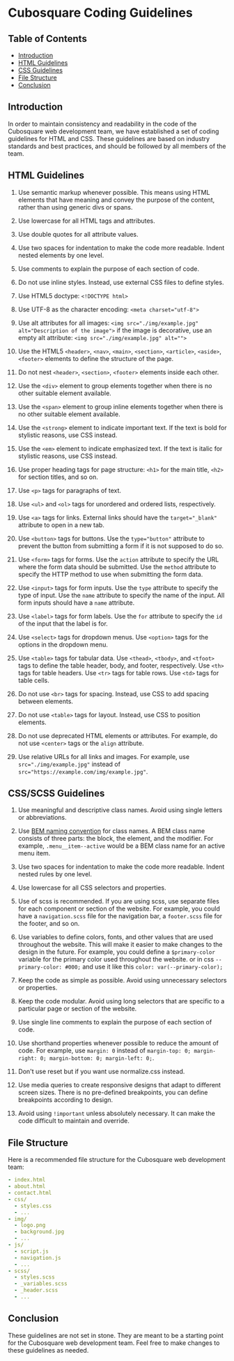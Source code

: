 # Cubosquare Coding Guidelines

## Table of Contents
- [Introduction](#introduction)
- [HTML Guidelines](#html-guidelines)
- [CSS Guidelines](#css-guidelines)
- [File Structure](#file-structure)
- [Conclusion](#conclusion)


## Introduction

In order to maintain consistency and readability in the code of the Cubosquare web development team, we have established a set of coding guidelines for HTML and CSS. These guidelines are based on industry standards and best practices, and should be followed by all members of the team.


## HTML Guidelines

1. Use semantic markup whenever possible. This means using HTML elements that have meaning and convey the purpose of the content, rather than using generic divs or spans.

1. Use lowercase for all HTML tags and attributes.

1. Use double quotes for all attribute values.

1. Use two spaces for indentation to make the code more readable. Indent nested elements by one level.

1. Use comments to explain the purpose of each section of code.

1. Do not use inline styles. Instead, use external CSS files to define styles.

1. Use HTML5 doctype: `<!DOCTYPE html>`

1. Use UTF-8 as the character encoding: `<meta charset="utf-8">`

1. Use alt attributes for all images: `<img src="./img/example.jpg" alt="Description of the image">` if the image is decorative, use an empty alt attribute: `<img src="./img/example.jpg" alt="">`

1. Use the HTML5 `<header>`, `<nav>`, `<main>`, `<section>`, `<article>`, `<aside>`, `<footer>` elements to define the structure of the page.

1. Do not nest `<header>`, `<section>`, `<footer>` elements inside each other.

1. Use the `<div>` element to group elements together when there is no other suitable element available.

1. Use the `<span>` element to group inline elements together when there is no other suitable element available.

1. Use the `<strong>` element to indicate important text. If the text is bold for stylistic reasons, use CSS instead.

1. Use the `<em>` element to indicate emphasized text. If the text is italic for stylistic reasons, use CSS instead.


1. Use proper heading tags for page structure: `<h1>` for the main title, `<h2>` for section titles, and so on.

1. Use `<p>` tags for paragraphs of text.

1. Use `<ul>` and `<ol>` tags for unordered and ordered lists, respectively.

1. Use `<a>` tags for links. External links should have the `target="_blank"` attribute to open in a new tab.

1. Use `<button>` tags for buttons. Use the `type="button"` attribute to prevent the button from submitting a form if it is not supposed to do so.

1. Use `<form>` tags for forms. Use the `action` attribute to specify the URL where the form data should be submitted. Use the `method` attribute to specify the HTTP method to use when submitting the form data.

1. Use `<input>` tags for form inputs. Use the `type` attribute to specify the type of input. Use the `name` attribute to specify the name of the input. All form inputs should have a `name` attribute. 

1. Use `<label>` tags for form labels. Use the `for` attribute to specify the `id` of the input that the label is for.

1. Use `<select>` tags for dropdown menus. Use `<option>` tags for the options in the dropdown menu.

1. Use `<table>` tags for tabular data. Use `<thead>`, `<tbody>`, and `<tfoot>` tags to define the table header, body, and footer, respectively. Use `<th>` tags for table headers. Use `<tr>` tags for table rows. Use `<td>` tags for table cells.


1. Do not use `<br>` tags for spacing. Instead, use CSS to add spacing between elements.

1. Do not use `<table>` tags for layout. Instead, use CSS to position elements.

1. Do not use deprecated HTML elements or attributes. For example, do not use `<center>` tags or the `align` attribute.

1. Use relative URLs for all links and images. For example, use `src="./img/example.jpg"` instead of `src="https://example.com/img/example.jpg"`.


## CSS/SCSS Guidelines

1. Use meaningful and descriptive class names. Avoid using single letters or abbreviations.

1. Use [BEM naming convention](https://getbem.com/) for class names. A BEM class name consists of three parts: the block, the element, and the modifier. For example, `.menu__item--active` would be a BEM class name for an active menu item.

1. Use two spaces for indentation to make the code more readable. Indent nested rules by one level.

1. Use lowercase for all CSS selectors and properties.

1. Use of scss is recommended. If you are using scss, use separate files for each component or section of the website. For example, you could have a `navigation.scss` file for the navigation bar, a `footer.scss` file for the footer, and so on.

1. Use variables to define colors, fonts, and other values that are used throughout the website. This will make it easier to make changes to the design in the future. For example, you could define a `$primary-color` variable for the primary color used throughout the website. or in css `--primary-color: #000;` and use it like this `color: var(--primary-color);`

1. Keep the code as simple as possible. Avoid using unnecessary selectors or properties.

1. Keep the code modular. Avoid using long selectors that are specific to a particular page or section of the website.

1. Use single line comments to explain the purpose of each section of code.

1. Use shorthand properties whenever possible to reduce the amount of code. For example, use `margin: 0` instead of `margin-top: 0; margin-right: 0; margin-bottom: 0; margin-left: 0;`.

1. Don't use reset but if you want use normalize.css instead.

1. Use media queries to create responsive designs that adapt to different screen sizes. There is no pre-defined breakpoints, you can define breakpoints according to design.

1. Avoid using `!important` unless absolutely necessary. It can make the code difficult to maintain and override.

## File Structure

Here is a recommended file structure for the Cubosquare web development team:

```yml
- index.html
- about.html
- contact.html
- css/
  - styles.css
  - ...
- img/
  - logo.png
  - background.jpg
  - ...
- js/
  - script.js
  - navigation.js
  - ...
- scss/
  - styles.scss
  - _variables.scss
  - _header.scss
  - ...
```

## Conclusion

These guidelines are not set in stone. They are meant to be a starting point for the Cubosquare web development team. Feel free to make changes to these guidelines as needed.